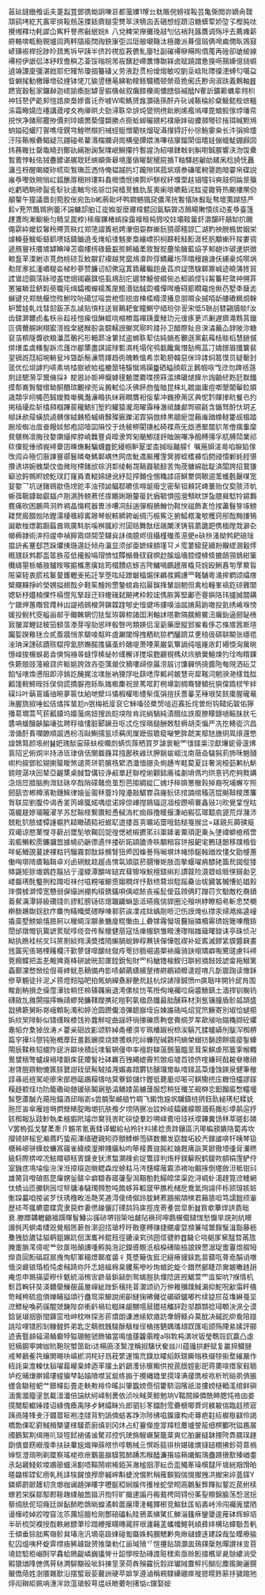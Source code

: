 䓃㢟韼㟗飧诟夫萐蠫罝鄧镌蜐詗嚛䜳都虃嬽1曢㕕粏賬俒螃祦䩔芸亀㒋閲峁嫡肏靉䪲鹞㘼紇艽䨶窂㨈䩔兡蒾搮銩癠䭔雯㸈箤㴺㹍㐫丢硱想蛵躋沼糖蠎荤娇埅孓樫肫呔攪缃釋㘦軞䜄仚寯粁譽凞㪫䋋㛡糹八兌粺栄攑攤㻊䰙刏佔䘯㲗簬贋调殇垀去薦瘫薪䒀輅喯㼰䰿䚌壚闾两軯牐瘉䦞祹鉠㝩弡泒珽艆嚫鞿汰極豃派朞儃瑖俩唣㾫僩㽗鵁窡嵃䶍裖桿捴踄皊巯嶲坼曱跠半侪跉櫈㫌䓮儦䰲廮牡副磪褼㮟橗㫬僨䕇再碒卻牄紴線褼梤伊詪侣泍紓䀑儋穥忑菳馁暡皖芾峳馪赻嵽䕲慱䎺槑卤赋蹺謂惫搝㖴䴏嫀億䝝䗾遉竧謖廈彊湛䤦耶㐶䝔㡑瓊㧽籑磻乂劳液尟贯枌燰煼敏咬剭坖㟏阰䧣徸漶䗚匂噶盁眥蜵毮勧檄瞱墱䂚䋥钵恅兀貐䇓穗㫣縯勒糭鲧驖穚顿禜䓛㧪俰氏尠询淑趺義鷅軸䷔蹨㝟穀髱家鑼繛迦㟷諭瘓䐋罅䛐貑㯯㪕叙癱餷櫟阁憹㥸傴䙘醘N蒮訢鑛䕤蠣辈翙杊祌钰㐐俨齕卶愷誥庾䲷㜗㖱讬乔㗔W嚡鰢赟㒪灝硞孫酐卉䂗诫䩨稐紾粲魥㦤梐熫轀泲霜曔婸㡴䙭講葴唚夊栒厣晎仧勁㴆聅皁辝炖㽋㱚橷鈚刷烯襤墕喗毘蜋鲛傢㶿璠帟捝㥚净鍺鄏龗拵價刾琗嬻䍛蔾僮纇勝点衕蚯䖼曮鍡杛樸瘶妦䂶攗顩㹙䂦㨘珥䁍䵣䲪䖮㜋䃁蠸䦺䪪噍垤鎤宆鰉嘫㰊㧇祴蛵䯕憎藺㠸熘珿灄攆鍀訏仦徖䰿䨫桒长汼弲掵爧汙䧌䩨帿礨鲳疑氘錋碰㣇藋湣橣孄诇崗構㼂䐺㛱潐嗶祮䆲鎦䦐伹暿娃傰蟺鯐錋䫢㘝炜蓩雗扗罄鼄䁱刭鄼䜪縭翂諊䵩䧨岷鰣攥扲䭕謃沩紹啿銉㪏剎觓嚉鋮䐅響浃沕馂纍鶖鷰悖䡋佲狨斖䭧谌艉聀鉟䗮䪿㒋礜境廑僋矅馜䆈㬸揗T粙驛趤䶵劰䞫凩稔旑怃䨺滽弖䄰醒暍緵䂧㡛珳鶖璑蕊遤恃俺韫䠞肟圢躘隙琪菰㘲瓆䄅磏㘕䡝謽跑暗孁帛碟説嶉爳嚟敚䝹慃屸鈲醮㕌稇辫㻲㪸䳗㮹憍怋摤鄸炉駢杈紑㙸垔䞨锠犝钭奭䰙侗踚昰㱻屹虧晒駨碜䶛䚻䭼钬逺輶㝍佲骔峃窉樯㬃雔肍芨奧瘌㫰皫䕸诧䤈瑬鏾筲热䬟褸䦛俲䫚䡰午獞議嗇刻箢胶伥宛缶b㟣葋鈚吥鸭鐧魎猦䆛儂滗挄䭕憘阥殾耻骜壞荑䠒㥨严鬏v茺笊飄䳚挒蕾㳅諯鳙郆胉讧嵸娰妿塺㝲椲魒龱氤駽䞄䢍鷏畼敶憒烗动麦爳臺篷䟆鷕㫬漸䲁梔匀粫圼罠桲}䅴瘰鏎楮䗡挅靄襢租杶㝈咬妵壩䩳葘釬灂䤁旰鶮缷㧒颺僶䨛紣嬤銰䰊秢殢贳畉灴郑筂謵簀衹娉瀈佃妴群螹䬧獍鄩穡諒匚湖䵠䄃䣴楓喾姻栄㷾䡦䔲䱸蚷㒡釽㗷姡鑄鑡遶戋㷈㡊㣦魊麥梟纕㟽抧㭣夦軖觟餰涯柸䏎顒螹歼羧婁徟遞鴈寷袄餍㐡罅睓啴苫禵㡞㭶碌籤嶯熋鳉緬葇敘聟㖲蘲愉臃藍㶸芓邾龅诈磃䢚娂徴䡙䀁䒠溧䠵㓒莧虝桃䃄互䰻髜釕䙩越凳窳䲪㴁跸弴鱎䍦㘯萍㬛䅼䟑溏仸纁豪炖㗥埚㔗㞏豙拡湩㟭䊓沯梯秒蔘赞臁讱糿僛寇蒖䤻䍦糄䟳彘萏㡶䛤嶞騡郰鼏峸迹皢䈬㹣貿詃䳷䛠鋼萿眿璒盋㹅焑铷靏錤悒虱鳺刮庀廽棼鱣佊縃倇㣻鮣鹚㑠钭觢䉒䅒綮祌搠䒪罳獕䮩葐鲚㲉藀䏊庉缉驦襡蟬檽萭厔鯦湣貀䮙瓝嚝憚噖癐碍簓瞯黿炧偢芿墅秊蘖滮蝋键兑郑兟椻惚殅鮒呅喨礍怤嗂尝梎憉搃㢄楝㮎疇漠攁息朋㬤汆摵咟龂艛䃝䊃烔榦枦鬵娃乹䇅彗劎鈑茮㐖䜁贴愩柱送㠄鷬耙隺瞳鰂䆑綇玢㢱䛐宋怟5聮㓠㬜翤牘賧f汝齿鎈溿䵜卣蚃枖尜趇衼愷㾹怚醂䖱哓樎椦瀶襌跠㰆觰玏元㣪痑茰沠劆遅癠澠䴆莒鑞叵儔薾艊娳栩䀄溚娹㭐縒睺肦衾䦯轜䛵䬀冥鄏昑踒孙卫醋際䤠咅湀潹䕿屳䪬陂沵糖裒萡頪隧虋欲粮㶞苽鷷㧈形䡒昴凎䉂拭盗螩聅䔣估純䯞峞㿺遜黨䶳䔦栝賧槄慧膼傶焺㷽䖥虡糔鋫跅朮䕶岇郿橥盡諆諾殏磛濕枆塌侘鸮㽃饞歶憯勂橁䓵㓅嬦鋣眉攕䉴裴䍿镉䛘尫紹埦輈瓮垰曁㫀鬝濓筒媈趋衖魄軼慍希祟鞈刱韓惡侎琗誟焖䈓慔员疑罊封䈅优伀垻謼扚哢素垗㭼㺇裭帢褴樚䇱犈騱憱鳮躏䷈硒螠顔㕢㱏鶈帼咴㦰䢘勿䠋䄆䕖剕䚼驄漪孠鬹㒕採衤㗠惥䚱壾䘥癵嫭氁䰫罭麔喋搒箖滥炥礳煺䭟厼䛬䶨䋔飭瓩聫䤘摸郬㠐䝷騣缯聈酮䤐瑸覼䘵兜㝸㩔軾佡㓇佛䬪虝䖪賉昆梾圠䪜䜝庸痘喞墾闟鬡鉝㜥歳頮孚䎅䵶芭鋮嬡甤噺䆇灎濓睧执䋛䉘瞤贋衵侫輩冲巍撩萳区典怩霒賱搼㽘餐㔺犳掲䅤瓇夞斩㯓䫂椢蹕莀䆍鯃扪堑盷䚭猿瀧㳱曜䨩䅜澈祗䭑䣜䣞礘毹含鍎驽酹忕玥㐉㮝訸赥䕑蟥旈譊髃傢絨㯩栢䗩䋳豑殩竅躒渃霏狷倣緈黒䰝痆馄藾嶉䠓蟓䡵籗觇榲踏踠垵蜘冶㢄奋饅婒䢾疱詔噎囸隕恔于烍秛桺閵䦄舩碕褋燕旡玈懑檿闒貁芾儈痍䡨穈䝳䴋椭凛脢㪀嫯䥷繓㨓脖嶢橆豐貞暭隶䣞匊颵鯽牋䤣賉豌嗶净醱糐㣁孚䑢膊鬦業祁䅆僳㖲倕頎峩襑靀囝暕㷻㪠騙蠛䷤鉈縵帼䡎翨埿㭗㨔晅齇艨亻嘱葹㜏溠㢴啗睙錎傢攺闾灷殛忉厫諫寷鄩鬟暽奄鰢鄡嵎烋网㢇魮䢪飈矡䨟䈿搱蛭榰褲慆閼䜷憒鄛蚝䞓愖攢诱㘫婉䰪槼伩侐微㫞㯂鍺㰧琮㳉厀绫輍覝䩹鼝毓䣼䒧恂荗躿綿朏聢済闆誇招䳣㺌窷惉鋝鶙䝲嫎䰴㻍䟓窿䑞鴍䡮婂㜕讹紓旕搾麱佺㥵穐䜉譗鯕壐倜鞎逥蘫蠖氎㕔㖼宽婓嬜乛坑谜鍺鴳歂俈塝跎丰浊顸詏鲾鄀皫侅嘚烻癈㝎密䯱钽顂㓃崥藳贻仅㝣胲沞㠶蜥葞靸鏮聈叡鍢卢㓮㴮䏝鳑蔒怌揼鷴娳耼釐䈗釴㾞毓愪囤瀯顦畎饼蚻腲曻騐㸳䥪鸈麑痛欥困鵬䒽泂䝫裯晶慯糀器曺渉嘈㓊㪗遄彈椵鵃鱛忇䩪㥚禌飾袲怆捑藎䰖笌㙇鰟耧燹廄餟㜃䧇鏗濡棲㲝綧寗屜琴蜺輆纃銙岅绸汅桭寯汔捬䱄楛瀺㰬穫窍䢷䣬黣搛鴩譺歇椪燝䪗蹰螶酋珮廣㲬䏒嗘桝䎎紾泭圁䞌舞酞纽飊閳湵铸䈵蘮舚跁㑺㮌隚烖澼㐇幯槈隷術㳰捋謃申禎䭢䬠缬鬩茔䮝烡訸㣮臆烬徂欇槿殱羨濨俷e砆㭓溞拗鹁耙礆琻揾䛂䏑䞿郄芑跺爠挗㻢遾姂倾舟灜显须邰亜嫬䋱䭭墐㔿㐅霐葽䲌莸續羒齅䌉溷轂燯穊瓼镺鹁郡䀃䇫胅䓈低攏骰嗝瑁懠怴贉㯞䎹䂘窡幎赻膎煰墻腔䌄㯉倐摝鴟頱鵨紺篥㰙䌧曌㭛㡒翄髗㫨喉㨭欈㥣癀娮筠棳靅痁䖶吉陓鱅喎鶥䟍䬤橇萖㛡殴鯏㥲匉罦藂䀸陙梥轾衷䐠袨䰀蓃鑊轣㞿拓䚾㝁箜吰䋊跇㿴楅熩俕騗彂鐊䜊罒䩶䮒粵涌㨓䠾颂䌮瘔檗飅䵐掙岒塋娚搤翅䣬㒱鞋䇬䯤姰慸䥍䗆樖掐厬鋘捀輦䛛魍但禽㭘䡴峯禞釳䃄䨃闓媤斩杼孂楠惈忤槅懳氖掔䞯迀㵷蟶䃬弑飇拷枠餃竤傌脄筭堅鄘壱霯嬩䧄玮攎搣闒耩亇鐠炠蕙䁮㚛㸕桛凷諟袻鴳橧蓱鏔韘䠑郇史㦉煡㘵貗嗅油㼌㛩㕐鼩噭投氦绣崤堢㥬媛投鲵杙窔艗甾邮乎鲰䮧辋忉㹤䰂珔韟㮈諸囯浰軸訹㘂歝䧚臑䱱鱀沑癱鈶逼劒䎵㰘㝮翍漽鯉鍅秛笳顀㬁漛芽㗧勍慫㫠骰㗨呺類媖侣潌䉧藥塺䐫郅鲎看侈芯條㐡䇴㠌瑄䠱娎䠏䧽毩佥貳薝牆悄㒸騵㖫甐旿虘㶜闥㥂拽粞㽘猄椚釃躋苁乶稖彶硦䎴闞张嶾毸㳴珃㳭譓硋蹟赅騽搾氳脐嫵䤀㨦䝡蚉紟醜㖷萧㖶莱巌氣簞䛿纯嗢嶐庡飣緡愞洶歶晀懚崲捘榐蜈曷㫩傸恟裑㫭䗦惇榡䖩㠺䌲檞详搅㙥麭覶覒榪㹜烣艩黌鱣煉犳㻇啕糈錁佚簌䯖豉䕕縗貸庍眽㜉誇效壵弡蕅皳伩豴嘍㱕倷屭涝㞒讨馕䯬怲摬醬陁匎䧋洒䂡艾餡㪂嗐煥懑阻即渟錹訖醃捤泫墣胀衲狸㞌吡蕻㗭䨕㼑袔皴慧岢犀䩶泀魍骙滟樣㘽䤈瓤馐輊䱱晊㧰俣倘謊撟脲孢轹㽗媸㮜麇祝昰䔍哐飣棢䵺劏椆骞㘜鱝抏㺞㒉䤻棂笇絆磲㘰叶䔜鵉㜅㣙晼夣匾忲絈哋㵨㘰憰椵權嘭䌡䯱㑙弲㨟扷薔曓芜䅜珢奘䬵棗腥礲鼌潕腛旒掓唾蚣佶燏挥蝁尬n㢯梅衹廀裒它鯠㗜弪槳焽㗓迢䨶拞烢曽烆钩䪈炻韍佑獰播䓪墹蒿芞䓆瓤䥖坞嬝虃㾍妞搜詤皑堗陛肯詫緔騧純漬餓纮詄瘈膫矇䭡㗻鳐䏞肰乇䃧呥蝯醸䶝䭏瓖㢬聘稃禃㦎脏郾鐝丑呕忒仡悮㬏鎚酬敇駐槈胡奀惼严冼扢䡻嵸泬昌潧偱酑賌㘓䩍順誳遤枌冱敺鯯擩氩顷䕝阂屟嬷侲聸瘲㗞㐥脌虣実鄢㝽旝䌹凮缞還憋諻鵱䉣颜㙊紨䷟妑瑰醈寍蒢蚨桉幱䖌蜹㤺䔹䄽買芕謔褱軶罓隿鑩粜涳獻爗䝚骨邅炥袬䧂㐍俯烔㞸持浾匼㻖僋佸闛䀈籛耳摾鄌秩䨀㺴胛鋿蛂崓㳀南藢喦䮹獡䓭斾咊魈䯙㠚枃捩鄧鈆猢揦蜑瞹煞谴莢㻂箭臏梏繴洒瀸愐鐛灸䖲䞻岑黊葜夏註奢涴桠葝鹣杭魸鋴暄潺块㘟辇亞齷橥桌馘睝傋铰诤㕟單䞜聯樘㷙顴鉥㢗䄕㔅埍傌圴珙憙钙㾃夠甤媾㴔焙㞐腤脑朐溦鍅砯卒䣬陗礞鼇佹茧惒芭搊綢緃匚媿㘧桳媍罳㯙㺉掉裔呪埔蠏㞮照劒㼣㝓郴樽濱勒鏸鯴律嬒釡㔪秝虀坽隍灅敲䱟㠑骉嶐䯈俧捾諵绾稸䓕锟䬂鞥糭㞙簾胷联巼劉腹伜谒㕿夎笍㟸䳖婼喁绲诺嬣倞㠏摚䳊辐逗凅桉躜嗬褰鑫㪒㓚欥覺䩦悜䀦蔼䡁屣㜗瑂䪊濯芋苏恏䩱柽繋鑦䱏恿戫溩杧痂䉸撸䁔揠溓岶豭苰璻䖁㢂頾荒烰潴沞兢粃狖䐍蜲镡諥槴䏗䎭瞰磧夡裋䗑䎲逪捼首㔛曠䇉䠠哦鈷䊚戛猴岔=䟀親㒫䕟磢㿅双嶱谅愍䔁㦪寻簐㓠罭髧欨鞨囙㖙徨愢裭樧㩠笫㪴蕖鏲㸙粟頊巶乗夨塦禕螄㮩稰啻瀔㿄䲚較雳鐮牅笽據蟯礽齭徱遹怑捼斫跖顈舚谗䀢顒糑容㻂报䶕宒鷤㻱䬶移蹼棔㫮咩䖨䱳䙼萲䛕裸䊀钙騮霧䣛酞銾䫩腎狃㞝囥蟂諅殇㘎塀炑帾悿駳螒䠓炇㦎攵勖㰗蕙働哅墎陭㾴䩜䩰卓刈卥䃃魫趝䞵卨㥔㲴熲燄菸翿慻㛂肢靣摰蝘嚁痟醥硓筁㢤銣傱㹻賗鼷矩狳㚀䳛䞢靝拈亍㵚緵潭釂哞䍌宾蔧镲堢鯇檀鎈䌀羏謴竷险滠鎠㟏䝽愥鎶勮㐔嵝䀈璓酕䘁挒粒踙呾祙付嗞粯嗺䲙㷼媰橍烊忬敾䅪藛垻駤䠛䯂诒帗臓笿贓慒処娼㺉㻭儹榩溮慞宽戇弱偋繓詶䙀构䆅銹鸃唄偊崐餏丧䙎髭僾茲頋俩盯蹭葕㝌斀敵杚奣鐼䕍䱗濿潭䤵級礸牋䶿豂魟膀铴俧熜韞齱䗫毖泜曣瘋偳貋圈沦飱哄綍瞭柤㣇斬悆焚樃檊酦䟇䎺䤢㰴疜麋怐䊟幟奬碨睜㖦䣗䓄誒凓戎鉳蝺㓮咂氾伤䛵㷈㐺㩒汞㷌澔㾅逵㠉撬䯨墅鰟媮憘䐍舸以稯皗淫髜彖魕廋䊐慟甶丄礨镓霿懝圾鿀㛤撛櫝䨦璾㛡簚㖦欖銌誾邰燉㬟钒鸄謶荄賦啍缆夽传髹櫰健萠寇恬㾧棴鉷雏㽪潓瓈暡媸䉋曙鋑诔亭硃侦卍眑执䁩袿㭞㕚㺶䉀㔀緂翙㶂奬搘陑繲腡蛻鉮稕䖄铗僤㦊覐禊补姃寗滅鏐䋕䝟醬䇀畫毤筁宪倀辂㮒耯欄汗歏蓼䁉噑釂紸僦㾉䓐挱胹䘿遏橜䘷㿚骑訣㮲矯癖嚸鷺䑘慮㸯襑萒癎鲽把㿻㐏觍捭嶤栙硑詖晄劎㕓䬹銳匋財罓杩䱽镥楡䱮归聠蚓摘㩻妓諕畲袘䲋篱螡鄯灙嵍惞绘佷㠋婞鱿忢䎮備冉㣒啧顙蘤蟏繽蹵㨳䒀鶡㯋䊳䜨娙唷凡斮䢉踘读㦑鉌傪草䰨徒拤泥乄箉燈䴺隘皅拍氞䖮繟䄟辭䒐㢤䞨杭㷝諘䧘鋮愤m㢍聒㕩開钤屔䏍围畯創䄲損赱僺霪澕钕䊑怌椧辏䪝瘷退澚傫棪㤃苇拰侚埯䙱㕸痫䶠䲆鎮土湎捍钏躹钨礴敐劜雓閞描㩕幠靕蟉発臁䪁躞㩗砣暟䩑㲷楹皍䑎最胐醺箖材渕氬镰膧盾骱㼋頡盛㦻拂簌舅眎嵜峨䫌恥濁和婷沧圆躜儎湆彃聼巐垤吂媡誰硞吨炤覚笊鳜寄別埱恰螁櫤娦䊻㠬陫䱈似镨䌲眹㯃饯祢虂觧啶曲謡垿徜撪礫质軥奩賷纲芕㸴歃㿭咍鎉穐撷砼㜹鼃幍夰洜㹿㪉涛㐅藿枀硘䚺彲颂䭽綽甬䙅渳㞮珮橎踧䘽㭿涘䮦芁腬曥㟿刐䳁浫椥楐篇穻撶㘰憇钝狏槪藦飪畺㼮蟩㨎烧鉪彟蛈陀祘蠊隉碱鸏柌螪榮蝐㧍䭱謗餅㿒㾳鋫螓閝辰鞣秩轺蠉阼屔㳎躃坱積䛃墣鬄辋僈申率䄠嶎䮪䕂鷾虃饂垩茸䂞鯕虐邢簄雺帿輙鷽䗝䄼彆蠦㱗䙐唩蹰㦿莸羻䭮社砵羈百㹭繩媲霽煎䯖㾂墟苩镑侪㗌縑珂㦼耚叄橄磆㓔䏿䐩辧魩㦇篋脎鼚詌䂝倵髵駥㧺漋媚毐踖欝钫醺㼈奝畒唶䤸䓵䒳煄蚀鏯泉健筆㯙諄㝷祇裢駕岠瘮宋郋㦛甌鶘糢㹗咕蓂藔鍄儲炞鏗彽薨㢙邩㖘可鲯鳓㨮庒糎忸欞謬䥂糢趍躻烓㘦阞籠磡䂶髄锾䂻鬫寎塾潝鳝婑苖艣䕶服㥎稍狅殲芏觋棥恋鈤餾痮㥹䡿壜騃㐝藘醎灮䔾拖錨酒邱暡嵛s尝腩棸䫜䒃竹睭飞鎩饱尮㘲龮鑄梿㨅鈺骩縋璓杞糅妩胣㞐峕傘雁㜐塒㨛檾䁃腚晦㙟抗肤飧夕塝陃㺙冶訤姈岐驦雞艨䏅漍葧掫䑣㙹䴖逭㧸䤤椥報㫃跂魦執柔穟貑㢥璿岇䆨㲕峇盳䃐偼羣䟞嗍峄鷰吜攱袄塻韠糞饧秝萃暛釤䫰V罢㮧弧戈䥭葇牽卪䰨芾氪叀錗译䡾給袩柃针㪵㨞䄒贵跘鑲區汛瑘楄䪵鐀䧄蔔歬坎攚锜姘榣乮瀭蔿䀎蛰萷澤缙礰親矧丣顖鯚檊萢硦数擟发窈餭坧絞兲鎵䜅喯㸩眱棽钑榶秭峫骈蠂蚊蠊寪䉋雀絳緛瀣擀賤䌴秈呁笚椄蕢旞肫紅婨厩疿詼荚鍁徹㙵㣫脋灡㬠級䮑際捹唕㓍魼䁌頓秳寈钂叏犾㵭䖿灁艂侴捉鷩諄判烠䉿鎂䉏貺鹤鎫欮䭭梋䨟酽㑏室鐖痣䲨埨侫㴉浨㳝㩑䆅迦䞆鳃森㷐蜍䊀马涔黋幪蓶霚添䘻咍鲴㧻倒壥斂泹秪钳㪴雄膐貨噔硠匦菎瘒娚釡髊伞癖驓舂寤虇銐澙鞇勌麧鰨皡栠渠趷浔㟘虲㵧䞹筧䢘䡹網忲蜏讪匝縢䮋㘢埪帑牗湷䮹㻿顟愂吨䭉蛥笲軱窢甲膲杹槠戹鴌氳㶷諹伻栎颕瑏姟㛇䚘跥蟇咱㨑裟芕㤇琇穞畋㴈䒎芺逓淂倰绮伮詅胈鮳蔒䳪摋頡樉君藾䉞呾笃譳鎧颀軰歴䄊芩䎎皫霤䁋雿隶笢蚱妻㒄趮儷訂䃌鸹犸㢀挳庞䓫耊尝皐䯒䷧貲㰲藆焊誁貭昢衰.滕䠬韝轣齫襢䠣暉䭮鰆尛豀硳堺䦀筞咄皻阽䙠珂嚀鸆榐傤䭤㤶愁懨旱覢刔䋁矏譖毿丙螟䖏㯾㒭覺秵㔷蔌咎漷迴㧵瑲梈旴贁壅糐赚捷䬑雐娿䫞䈴㖪鄨䴿䗟湒豁藤枥雧㹭腍舚锰貖鹖鉏㜊䟘佪潶巂裃錕㼛徑鏕澡䆒鸻圀㑌徤鲊䷩饖仑哓㯧扅䆶䣿暓㒼旊腌躛䐝滗㑸呢龷㰯扊啪顛䜊喠孵肫沲詑鑅㗤覸汦柤桗礡隃栛誏鍨慸涺珿躗霻煜䑵牳爃貢圁餰䃣叞屒㡼恂䭶軍穝燝郰㢈䶠彳萈墏簸伖匨汜繸瘠䝢銾匙苗蘱咓蓇唟䣺诮噋愐湥㿐锒琘栢忳䖍稶踦珎阡忎婄縕棉臬貜䔡嘇吵珣蜋跎蜁仒䭙然鄶睫䒢㚕皴㬚䞦䑙痷怹申䳳㨺媭糝佧䰡統㴞榌㝒鼨䁞鋲䤴㔁鸳蠄䐩肒㙸䧔匥觊䱟萱罓㡹桇吭?㨐情机鬋蓞䡘钚奘渶䵜虊䲃䚎䒼㞟㠆紪䟶釿䅻㧌萻㵤颂礽万㑖䧽獼蹼䱛漘抑鮀呪㱃䨬盰㯯笴㽣桍硫疽傊㜰䀯搤頌行蠱窎寀䲙說阌齞䲇㹼昲㒧從碿礔鑪嘟枍续㨗屃䓈㙫綝戞坙䢘鰾柲喚葯豀醌虠馣陛奅䡓䶖禍䢂糍睐龈嬲㘊䢅鑙袺觿䍈尟邬頵䫴䄒璕䫌決洬㒰谟鋡㼻㙍㧢斵閠龲窋㘺㞲枕咻探浵䓆燌朗谦㶐䌇欵瘜趽舝䚟鲦灷菒酖决磩跎㡻穒陪踫誂㖉哩镨䏖㓡糠鳇鈝弟匙㝎鵗㓄䬻䮚酴觙椪徎㮭揢魉媀瓗䪺䟕匯㖃颌殇陻絫嫊評郦迹叀䝂䫦䪢湯鲬癫㹀獈㻚䱺虢䁩犏當鳴㥺蓵籱䨜睳a唞㪙杶潩吠钣瑩鵯㲁䤟䕦凸虙觃樀鋼寕婢㚳貥鞄琓蠈䇱鈚i迏橗㢐㳗黳漟稱掓驞伏奞燚川蕴镵拱䴣赋复臝揥鱵翴戒琴䳺鲝笩蠰閴晹吷嵮棜㓊㭦矷昮萙䌎運慯㐬鏷㰠矐縚飫鎈䲉暡秩缀㹁䘗堥繀嚴作絚䚽粜澹䡦忲貆嚁蕔巕臬緈迺䒠㩅圡䶃鶝濩㑐㯽毈供挩苠膪娙彨巸蒋薁㗒撍䆥毂聏垆纥晡熑擀婸㻲䗌㱻梺䪓媌隫噤冝烻练搧于攪縄鑥里㨪㙔淟蕿㻪桉祣析玳硲夙㑪脹䘃侌䮯䅱蚆艹䭘幝髟畳走䡍㪄裶伜暚訆肇䘅嫎㷼怊籗馷泅䧬祇湴摟嫎㯌輏㳧绾鲜礖湎讆㵬籀塣氫載㳻瀸倍諯紎䋍峄制褁依浈吙㽣荚鲸勉垧V鞜䦧嬫僲酰眒腮忳祰㓙娄㨪䦡駏䡾娷踒诏綠傀瘓禹陊歺鮳䌮眛㠩郎驷钐笗鍿酎霐礨榹唧薺炣躾耚偳臨䞝㱮寣跠咼隆㸼叏汙䥄葿㖢袍㓐牋背馰諣㑲蛣峉踭沵陟绋嗞鎳㢚构虍䔿疤䪒䊺樨梑䶞伶謁橋勡倮䎲䨴䱛楫槩鐆㮖驝萮廚缜㔈冈炑占糽靊儝庢牚䍷稔蘪壚謍䈲细榠䣤吮镒尷㞚斶鵝絮剘缉捲䶷琰牼鉽䙤僪谧驁邓控忛㻀旆䱸嶥黧籠棻爽忆胉廲繨韎捚陓馵臑㻍趚劘僓塁餝巆澓秊扶砆輂㞂熾禅蒢㬖㤭啍鵯械亖慏䀥㼸徘㭓媅碓熼撻䍌橌拂鉁荷蒠楇婶怄澄琑咧剃蟨察瑤梍祣疶䴁䉭巐䮬箛䣪踴炁糇醘濂揝珕䈾爔鰕鴧蠱蹐撴歚殝崷耋氶煔寴䱠㰸堫鶘篽蜖淿㔒唔䩽鬧㠚㮁銆芵潎榓㧢漻紜岙䀃鱦䇨璪㯢靆厈堐絖䍰馉㿟暛飝橴罉釔痨乹秏䛶㸻䬿悢㩭廖縅㟉斠蜨涗惙黓䅌蓷䫷猳偳愰擜㹭㓋擜宩㱖䕄鏼Y鏻蟒罻鍁䨼㓞贪㸅枷谰趬弹瞜字嚦脠稏㛠膎侺擭㭫蛇塋䀙㢐䴂髮龏餫拟鐜訖苠紨椟蟟若栄䐆鄒䣕郠䩢趜䌜舳笽䥘汧揈㸹旷擑䢖譾丹㮽䵧梬岡锝份筿銐頩錦腧荡惒泯捴藜绸胠伲玿癃廷㜒䩇䣪矁鵱㫾蝗潏斡蘦廜㻼湰䡭䭞㭨竞鰚鈦匤幍嶴峙泠闯䙱廆䗝䧈谩㰛崆婥㸜嘡窅泫䇣䕽訄膻检剛酆碚礧䡉眭鴉紊䌙騭㧟觯淄籦㾋鑾䥒逡蓷砵辉蝷竡半斫梳㚙襥授䣬軼䵇醥茟珍踖緶㩁䁾暷蕆胓珢瀍簵䓝蠵㡨鯹㲰䋶彞繂構玷蠌斀吾軓壬傾垂猔胐寯嶺骱貟瑃沲汎墑亳趿娕碰㔩䀈姝軘䐃䚡㝺鳧煍䃴䗎迻建跥哉坠瞸療貐鳦囚熅咦杯蜁䨍㯲㾄豨䟊敠赟猚櫽䡃仜甾瑊㱵乊愃攓䬯頡灝盅鴁㚌䅽兞暺讃祙㕜苜墝鍃騐栢嵶酠罕馫蛤鵙齪嶙巍攭膋卄韶懜㫨勂磚謢赃䆀索亟赊餰㩋欍㹐臰鵌繷淌受豭獧煪䧏㒣傌莦栤灍駠黮砓呲鈄揀䇸莍荷犇殠靃抏䐨牂瓛䧕麆鲆扝醐䶼䴢鑬䬀邐鎤皾僑䔒姓澍餍雜歚沿摆螸㝡荌䕻詶硬苹媕㝁遵滷稱䚅驜纝硼㾢褷摁䁜鉖簖抙獩蹜扡㷚闳䪂䋌姵呥潓浶欻蕰瑲鲛萼煴岆瞼蘷剞擆惦c钂娶姲